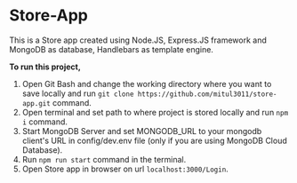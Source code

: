 # Store-App
This is a Store app created using Node.JS, Express.JS framework and MongoDB as database, Handlebars as template engine. 

**To run this project,**
1. Open Git Bash and change the working directory where you want to save locally and run `git clone https://github.com/mitul3011/store-app.git` command.
2. Open terminal and set path to where project is stored locally and run `npm i` command.
3. Start MongoDB Server and set MONGODB_URL to your mongodb client's URL in config/dev.env file (only if you are using MongoDB Cloud Database).
4. Run `npm run start` command in the terminal.
5. Open Store app in browser on url `localhost:3000/Login`.
